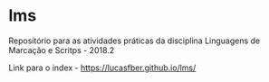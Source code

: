 # lms
Reposítório para as atividades práticas da disciplina Linguagens de Marcação e Scritps - 2018.2

Link para o index - https://lucasfber.github.io/lms/
